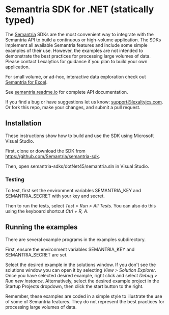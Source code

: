# Semantria SDK for .NET (statically typed)

The [Semantria](https://www.lexalytics.com/semantria) SDKs are the most convenient way to integrate with the Semantria API to build a continuous or high-volume application. The SDKs implement all available Semantria features and include some simple examples of their use. However, the examples are not intended to demonstrate the best practices for processing large volumes of data. Please contact Lexalytics for guidance if you plan to build your own application.

For small volume, or ad-hoc, interactive data exploration check out [Semantria for Excel](https://www.lexalytics.com/semantria/excel).

See [semantria.readme.io](https://semantria.readme.io/docs/) for complete API documentation.

If you find a bug or have suggestions let us know: support@lexaltyics.com. Or fork this repo, make your changes, and submit a pull request.


## Installation

These instructions show how to build and use the SDK using Microsoft Visual Studio. 

First, clone or download the SDK from https://github.com/Semantria/semantria-sdk.

Then, open semantria-sdks/dotNet45/semantria.sln in Visual Studio.

### Testing

To test, first set the environment variables SEMANTRIA\_KEY and SEMANTRIA\_SECRET with your key and secret.

Then to run the tests, select *Test > Run > All Tests*. You can also do this using the keyboard shortcut *Ctrl + R, A*.

## Running the examples

There are several example programs in the examples subdirectory.

First, ensure the environment variables SEMANTRIA\_KEY and SEMANTRIA\_SECRET are set.

Select the desired example in the solutions window. If you don't see the solutions window you can open it by selecting *View > Solution Explorer*. Once you have selected desired example, right click and select *Debug > Run new instance*. Alternatively, select the desired example project in the Startup Projects dropdown, then click the start button to the right.

Remember, these examples are coded in a simple style to illustrate the use of some of Semantria features. They do not represent the best practices for processing large volumes of data.

